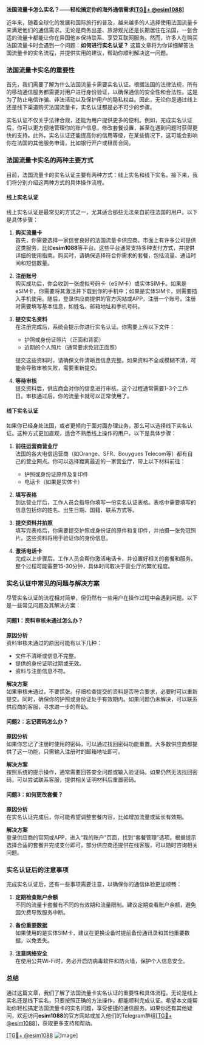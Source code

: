 **法国流量卡怎么实名？——轻松搞定你的海外通信需求[[TG💪+ @esim1088](https://t.me/s/esim1088)]**

近年来，随着全球化的发展和国际旅行的普及，越来越多的人选择使用法国流量卡来满足他们的通信需求。无论是商务出差、旅游观光还是长期居住在法国，一张合适的流量卡都能让你在异国他乡保持联系、享受互联网服务。然而，许多人在购买法国流量卡时会遇到一个问题：**如何进行实名认证？** 这篇文章将为你详细解答法国流量卡的实名流程，并提供实用的建议，帮助你顺利解决这一问题。

### 法国流量卡实名的重要性

首先，我们需要了解为什么法国流量卡需要实名认证。根据法国的法律法规，所有的移动通信服务都需要对用户进行身份验证，以确保通信的安全性和合法性。这是为了防止电信诈骗、非法活动以及保护用户的隐私权益。因此，无论你是通过线上还是线下渠道购买法国流量卡，实名认证都是必不可少的步骤。

实名认证不仅关乎法律合规，还能为用户提供更多的便利。例如，完成实名认证后，你可以更方便地管理你的账户信息，修改套餐设置，甚至在遇到问题时获得更快的支持。此外，实名认证还能提高你的信用等级，在某些情况下，这可能会影响你在法国的其他服务申请，比如银行开户或租房合同。

### 法国流量卡实名的两种主要方式

目前，法国流量卡的实名认证主要有两种方式：线上实名和线下实名。接下来，我们将分别介绍这两种方式的具体操作流程。

#### 线上实名认证

线上实名认证是最常见的方式之一，尤其适合那些无法亲自前往法国的用户。以下是具体步骤：

1. **购买流量卡**  
   首先，你需要选择一家信誉良好的法国流量卡供应商。市面上有许多公司提供这类服务，比如**esim1088**等平台。这些平台通常支持多种支付方式，并提供详细的使用指南。购买时，请确保选择符合你需求的套餐，包括流量、通话时间和短信数量。

2. **注册账号**  
   购买成功后，你会收到一张虚拟号码卡（eSIM卡）或实体SIM卡。如果是eSIM卡，你需要将其激活并下载到你的手机中；如果是实体SIM卡，则需要插入手机使用。随后，登录供应商提供的官方网站或APP，注册一个账号。注册时需要填写基本信息，如姓名、邮箱地址和手机号码。

3. **提交实名资料**  
   在注册完成后，系统会提示你进行实名认证。你需要上传以下文件：
   - 护照或身份证照片（正面和背面）
   - 近期的个人照片（通常要求免冠正面照）

   提交这些资料时，请确保文件清晰且信息完整。如果资料不全或模糊不清，可能会导致审核失败，需要重新提交。

4. **等待审核**  
   提交资料后，供应商会对你的信息进行审核。这个过程通常需要1-3个工作日。审核通过后，你的流量卡就可以正常使用了。

#### 线下实名认证

如果你已经身处法国，或者更倾向于面对面办理业务，那么可以选择线下实名认证。这种方式更加直观，适合不熟悉线上操作的用户。以下是具体步骤：

1. **前往运营商营业厅**  
   法国的各大电信运营商（如Orange、SFR、Bouygues Telecom等）都有自己的营业网点。你可以选择距离最近的一家营业厅，带上以下材料前往：
   - 护照或身份证原件及复印件
   - 电话卡（如果是实体卡）

2. **填写表格**  
   到达营业厅后，工作人员会指导你填写一份实名认证表格。表格中需要填写的信息包括你的姓名、出生日期、国籍、联系方式等。

3. **提交资料并拍照**  
   填写完表格后，你需要提交护照或身份证的原件和复印件，并拍摄一张免冠照片。这些资料将用于验证你的身份信息。

4. **激活电话卡**  
   完成以上步骤后，工作人员会帮你激活电话卡，并设置好相关的套餐和服务。整个过程可能需要15-30分钟，具体时间取决于营业厅的繁忙程度。

### 实名认证中常见的问题与解决方案

尽管实名认证的流程相对简单，但仍然有一些用户在操作过程中会遇到问题。以下是一些常见问题及其解决方案：

#### 问题1：资料审核未通过怎么办？

**原因分析**  
资料审核未通过的原因可能有以下几种：
- 文件不清晰或信息不完整。
- 提供的身份证明过期或无效。
- 资料与注册信息不符。

**解决方案**  
如果审核未通过，不要慌张。仔细检查提交的资料是否符合要求，必要时可以重新提交。同时，确保你的护照或身份证处于有效期内。如果问题仍未解决，可以联系供应商的客服，寻求进一步的帮助。

#### 问题2：忘记密码怎么办？

**原因分析**  
如果你忘记了注册时使用的密码，可以通过找回密码功能重置。大多数供应商都提供了这一功能，只需输入注册时的邮箱地址即可。

**解决方案**  
按照系统的提示操作，通常需要回答安全问题或输入验证码。如果仍然无法找回密码，可以尝试联系客服，提供相关证明材料后重置密码。

#### 问题3：如何更改套餐？

**原因分析**  
在实名认证完成后，你可能希望调整套餐内容，比如增加流量或延长有效期。

**解决方案**  
登录供应商的官网或APP，进入“我的账户”页面，找到“套餐管理”选项。根据提示选择合适的套餐并完成支付即可。部分供应商还提供在线客服，可以随时咨询相关问题。

### 实名认证后的注意事项

完成实名认证后，还有一些事项需要注意，以确保你的通信体验更加顺畅：

1. **定期检查账户余额**  
   不同的流量卡套餐有不同的有效期和流量限制。建议定期查看账户余额，避免因欠费导致服务中断。

2. **备份重要数据**  
   如果使用的是实体SIM卡，建议在更换设备时提前备份通讯录和其他重要数据，以免丢失。

3. **注意网络安全**  
   在使用公共Wi-Fi时，务必开启防病毒软件和防火墙，保护个人信息安全。

### 总结

通过这篇文章，我们了解了法国流量卡实名认证的重要性和具体流程。无论是线上实名还是线下实名，只要按照正确的方法操作，都能顺利完成认证。希望本文能帮助你轻松搞定法国流量卡的实名问题，享受便捷的通信服务。如果你还有其他疑问，欢迎访问**esim1088**的官方网站或加入他们的Telegram群组[[TG💪+ @esim1088](https://t.me/s/esim1088)]，获取更多支持和帮助。

[[TG💪+ @esim1088](https://t.me/s/esim1088) ![Image](https://i.postimg.cc/4NQfJmqS/Snipaste-2025-05-13-00-14-12.png)]